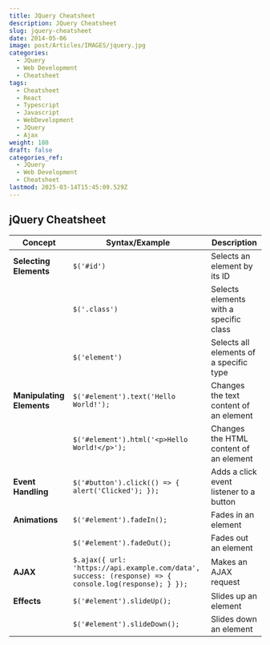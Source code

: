 ```yaml
---
title: JQuery Cheatsheet
description: JQuery Cheatsheet
slug: jquery-cheatsheet
date: 2014-05-06
image: post/Articles/IMAGES/jquery.jpg
categories:
  - JQuery
  - Web Development
  - Cheatsheet
tags:
  - Cheatsheet
  - React
  - Typescript
  - Javascript
  - WebDevelopment
  - JQuery
  - Ajax
weight: 180
draft: false
categories_ref:
  - JQuery
  - Web Development
  - Cheatsheet
lastmod: 2025-03-14T15:45:09.529Z
---
```

## jQuery Cheatsheet

| **Concept**               | **Syntax/Example**                                                                                    | **Description**                         |
| ------------------------- | ----------------------------------------------------------------------------------------------------- | --------------------------------------- |
| **Selecting Elements**    | `$('#id')`                                                                                            | Selects an element by its ID            |
|                           | `$('.class')`                                                                                         | Selects elements with a specific class  |
|                           | `$('element')`                                                                                        | Selects all elements of a specific type |
| **Manipulating Elements** | `$('#element').text('Hello World!');`                                                                 | Changes the text content of an element  |
|                           | `$('#element').html('<p>Hello World!</p>');`                                                          | Changes the HTML content of an element  |
| **Event Handling**        | `$('#button').click(() => { alert('Clicked'); });`                                                    | Adds a click event listener to a button |
| **Animations**            | `$('#element').fadeIn();`                                                                             | Fades in an element                     |
|                           | `$('#element').fadeOut();`                                                                            | Fades out an element                    |
| **AJAX**                  | `$.ajax({ url: 'https://api.example.com/data', success: (response) => { console.log(response); } });` | Makes an AJAX request                   |
| **Effects**               | `$('#element').slideUp();`                                                                            | Slides up an element                    |
|                           | `$('#element').slideDown();`                                                                          | Slides down an element                  |
